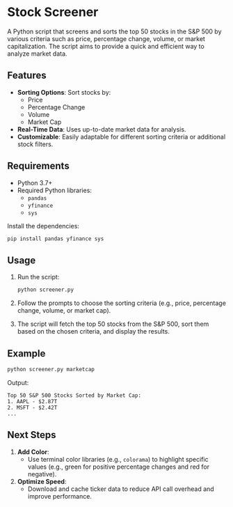 # Stock Screener

A Python script that screens and sorts the top 50 stocks in the S&P 500 by various criteria such as price, percentage change, volume, or market capitalization. The script aims to provide a quick and efficient way to analyze market data.

## Features

- **Sorting Options**: Sort stocks by:
  - Price
  - Percentage Change
  - Volume
  - Market Cap
- **Real-Time Data**: Uses up-to-date market data for analysis.
- **Customizable**: Easily adaptable for different sorting criteria or additional stock filters.

## Requirements

- Python 3.7+
- Required Python libraries:
  - `pandas`
  - `yfinance`
  - `sys`

Install the dependencies:
```bash
pip install pandas yfinance sys
```

## Usage

1. Run the script:
   ```bash
   python screener.py
   ```

2. Follow the prompts to choose the sorting criteria (e.g., price, percentage change, volume, or market cap).

3. The script will fetch the top 50 stocks from the S&P 500, sort them based on the chosen criteria, and display the results.

## Example

```bash
python screener.py marketcap
```
Output:
```
Top 50 S&P 500 Stocks Sorted by Market Cap:
1. AAPL - $2.87T
2. MSFT - $2.42T
...
```

## Next Steps

1. **Add Color**:
   - Use terminal color libraries (e.g., `colorama`) to highlight specific values (e.g., green for positive percentage changes and red for negative).
3. **Optimize Speed**:
   - Download and cache ticker data to reduce API call overhead and improve performance.
